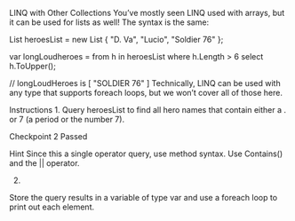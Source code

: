 LINQ with Other Collections
You’ve mostly seen LINQ used with arrays, but it can be used for lists as well! The syntax is the same:

List<string> heroesList = new List<string> { "D. Va", "Lucio", "Soldier 76" };
 
var longLoudheroes = from h in heroesList
  where h.Length > 6
  select h.ToUpper();
 
// longLoudHeroes is [ "SOLDIER 76" ]
Technically, LINQ can be used with any type that supports foreach loops, but we won’t cover all of those here.

Instructions
1.
Query heroesList to find all hero names that contain either a . or 7 (a period or the number 7).

Checkpoint 2 Passed

Hint
Since this a single operator query, use method syntax. Use Contains() and the || operator.

2.
Store the query results in a variable of type var and use a foreach loop to print out each element.